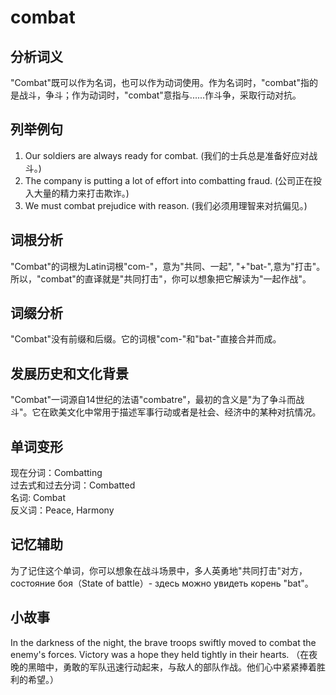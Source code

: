 # combat

## 分析词义

  

"Combat"既可以作为名词，也可以作为动词使用。作为名词时，"combat"指的是战斗，争斗；作为动词时，"combat"意指与......作斗争，采取行动对抗。

  

## 列举例句

  

1.  Our soldiers are always ready for combat. (我们的士兵总是准备好应对战斗。)
2.  The company is putting a lot of effort into combatting fraud. (公司正在投入大量的精力来打击欺诈。)
3.  We must combat prejudice with reason. (我们必须用理智来对抗偏见。)

  

## 词根分析

  

"Combat"的词根为Latin词根"com-"，意为"共同、一起", "+"bat-",意为"打击"。所以，"combat"的直译就是"共同打击"，你可以想象把它解读为"一起作战"。

  

## 词缀分析

  

"Combat"没有前缀和后缀。它的词根"com-"和"bat-"直接合并而成。

  

## 发展历史和文化背景

  

"Combat"一词源自14世纪的法语"combatre"，最初的含义是"为了争斗而战斗"。它在欧美文化中常用于描述军事行动或者是社会、经济中的某种对抗情况。

  

## 单词变形

  

现在分词：Combatting  
过去式和过去分词：Combatted  
名词: Combat  
反义词：Peace, Harmony

  

## 记忆辅助

  

为了记住这个单词，你可以想象在战斗场景中，多人英勇地"共同打击"对方， состояние боя（State of battle）- здесь можно увидеть корень "bat"。

  

## 小故事

  

In the darkness of the night, the brave troops swiftly moved to combat the enemy's forces. Victory was a hope they held tightly in their hearts. （在夜晚的黑暗中，勇敢的军队迅速行动起来，与敌人的部队作战。他们心中紧紧捧着胜利的希望。）

